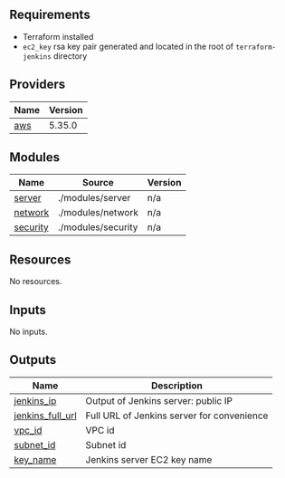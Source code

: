 <!-- BEGIN_TF_DOCS -->
## Requirements

- Terraform installed
- `ec2_key` rsa key pair generated and located in the root of `terraform-jenkins` directory

## Providers

| Name                                                                                                 | Version |
|------------------------------------------------------------------------------------------------------|---------|
| <a name="provider_aws"></a> [aws](https://registry.terraform.io/providers/hashicorp/aws/latest/docs) | 5.35.0  |

## Modules

| Name                                                                | Source               | Version |
|---------------------------------------------------------------------|----------------------|---------|
| <a name="module_jenkins"></a> [server](./modules/server)            | ./modules/server     | n/a     |
| <a name="module_network"></a> [network](./modules/network)          | ./modules/network    | n/a     |
| <a name="module_security"></a> [security](./modules/security)       | ./modules/security   | n/a     |

## Resources

No resources.

## Inputs

No inputs.

## Outputs

| Name                                                             | Description                                |
|------------------------------------------------------------------|--------------------------------------------|
| <a name="jenkins_ip"></a> [jenkins_ip](./outputs.tf)             | Output of Jenkins server: public IP        |
| <a name="jenkins_full_url"></a> [jenkins_full_url](./outputs.tf) | Full URL of Jenkins server for convenience |
| <a name="vpc_id"></a> [vpc_id](./outputs.tf)                     | VPC id                                     |
| <a name="subnet_id"></a> [subnet_id](./outputs.tf)               | Subnet id                                  |
| <a name="key_name"></a> [key_name](./outputs.tf)                 | Jenkins server EC2 key name                |
<!-- END_TF_DOCS -->
